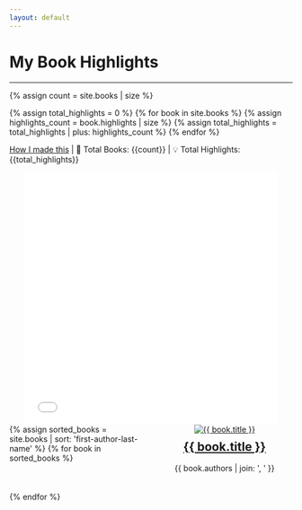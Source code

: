 ```yaml
---
layout: default
---
```


# My Book Highlights

---

<style>
  /* Add CSS styling for the book containers */
  .book-container {
    border: none; /* Remove the bounding outline */
    display: flex;
    flex-direction: column;
    align-items: center; /* Center the contents horizontally */
  }

  .book-image {
    max-width: 100%;
  }

  .book-title {
    text-align: center; /* Center the title text */
    margin-top: 10px; /* Add some top margin for spacing */
  }

  .book-author {
    margin-top: auto; /* Push the author text to the bottom */
  }
</style>

{% assign count = site.books | size %}

{% assign total_highlights = 0 %}
{% for book in site.books %}
  {% assign highlights_count = book.highlights | size %}
  {% assign total_highlights = total_highlights | plus: highlights_count %}
{% endfor %}

[How I made this](https://alessandroferrari.live/book-highlights) \| 📖 Total Books: {{count}} \| 💡 Total Highlights: {{total_highlights}}

<div style="text-align: center; margin: 0; overflow: hidden;">
<iframe src="/square-plot.html" width="450px" height="450px" style="border:none; max-width: 90vw; max-height: 90vh; margin: 0; padding: 0;"></iframe>
</div>

<div style="display: grid; grid-template-columns: repeat(auto-fill, minmax(200px, 1fr)); gap: 20px;">
  {% assign sorted_books = site.books | sort: 'first-author-last-name' %}
  {% for book in sorted_books %}
    <div class="book-container">
      <a href="{{ book.url | relative_url }}"><img class="book-image" src="{{ book.coverImage }}" alt="{{ book.title }}"></a>
      <h2 class="book-title"><a href="{{ book.url | relative_url }}">{{ book.title }}</a></h2>
      <p class="book-author">{{ book.authors | join: ', ' }}</p>
    </div>
  {% endfor %}
</div>
